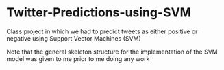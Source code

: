 # Twitter-Predictions-using-SVM

Class project in which we had to predict tweets as either positive or negative using Support Vector Machines (SVM)

Note that the general skeleton structure for the implementation of the SVM model was given to me prior to me doing any work
